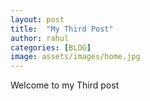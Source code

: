 ```yaml
---
layout: post
title:  "My Third Post"
author: rahul
categories: [BLOG]
image: assets/images/home.jpg
---
```

Welcome to my Third post